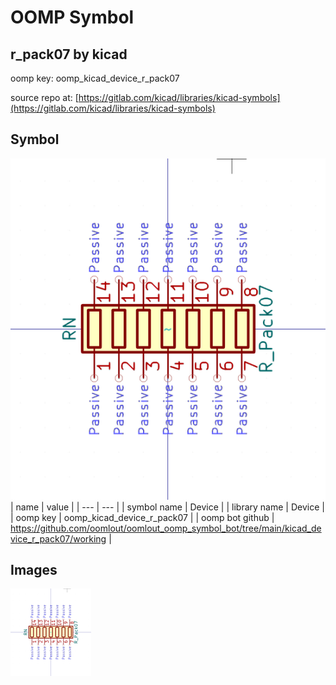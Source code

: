 # OOMP Symbol  
## r_pack07  by kicad  
  
oomp key: oomp_kicad_device_r_pack07  
  
source repo at: [https://gitlab.com/kicad/libraries/kicad-symbols](https://gitlab.com/kicad/libraries/kicad-symbols)  
## Symbol  
  
[![working.png](working_600.png)](working.png)  
| name | value | 
| --- | --- | 
| symbol name | Device | 
| library name | Device | 
| oomp key | oomp_kicad_device_r_pack07 | 
| oomp bot github | https://github.com/oomlout/oomlout_oomp_symbol_bot/tree/main/kicad_device_r_pack07/working | 
## Images  
  
[![working.png](working_140.png)](working.png)  
